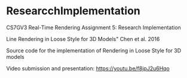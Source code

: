 # ResearcchImplementation
CS7GV3 Real-Time Rendering Assignment 5: Research Implementation

Line Rendering in Loose Style for 3D Models" Chen et al. 2016

Source code for the implementation of Rendering in Loose Style for 3D models

Video submission and presentation: https://youtu.be/f8jpJ2u6Hqo
